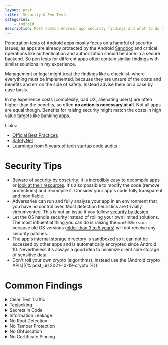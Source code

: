 ```yaml
---
layout: post
title:  Security & Pen Tests
categories:
    - Android
description: Most common Android app security findings and what to do about them.
---
```


Penetration tests of Android apps mostly focus on a handful of security issues, as apps are already protected by the Android [Sandbox](https://source.android.com/security/app-sandbox) and critical operations like authentication and authorization should be done in a secure backend. So pen tests for different apps often contain similar findings with similar solutions in my experience.

Management or legal might treat the findings like a checklist, where everything must be implemented, because they are unsure of the costs and benefits and err on the side of safety. Instead advise them on a case by case basis.

In my experience costs (complexity, bad UX, alienating users) are often higher than the benefits, so often **no action is necessary at all**. Not all apps are equal though. Benefits for raising security might match the costs in high value targets like banking apps.

Links:
- [Official Best Practices](https://developer.android.com/topic/security/best-practices)
- [SafetyNet](https://developer.android.com/training/safetynet)
- [Learnings from 5 years of tech startup code audits](https://kenkantzer.com/learnings-from-5-years-of-tech-startup-code-audits/)

# Security Tips
- Beware of [security by obscurity](https://en.wikipedia.org/wiki/Security_through_obscurity). It is incredibly easy to decompile apps or [look at their resources](https://play.google.com/store/apps/details?id=sk.styk.martin.apkanalyzer&hl=de&gl=US). It's also possible to modify the code (remove protections) and recompile it. Consider your app's code fully transparent and modifiable.
- Adversaries can run and fully analyze your app in an environment that you have no control over. Most detection heuristics are trivially circumvented. This is not an issue if you follow [security by design](https://en.wikipedia.org/wiki/Secure_by_design).
- Let the OS handle security instead of rolling your own limited solutions. The most influential thing you can do is raising the `minSdkVersion` because old OS versions ([older than 3 to 5 years](https://www.tomsguide.com/us/old-phones-unsafe,news-24846.html)) will not receive any security patches.
- The app's [internal storage](https://developer.android.com/training/data-storage/app-specific) directory is sandboxed so it can not be accessed by other apps and is automatically encrypted since Android 10. Nevertheless it's always a good idea to minimize client side storage of sensitive data.
- Don't roll your own crypto (algorithms), instead use the [Android crypto APIs]({% post_url 2021-10-19-crypto %}).


# Common Findings
<details markdown="1">
<summary>Clear Text Traffic</summary>

This finding is likely a false positive, as with Android 9 clear text communication (not using HTTPS) is prevented by default. False positives include deeplink URLs in manifest (so app is also opened for HTTP deeplinks) or support for local dev servers.

If you are actually using clear text communication, you should have a very good reason, e.g. exception in [security config](https://developer.android.com/training/articles/security-config) for legacy backend without maintainer.
</details>


<details markdown="1">
<summary>Tapjacking</summary>

Other apps may use overlays to listen for touch events (e.g. to get passwords).

There are two ways this can happen:
- Overlays:
    - User has [Android 6.0.1 without June security patches or Android <4.0.3](https://www.xda-developers.com/how-tapjacking-made-a-return-with-android-marshmallow-and-nobody-noticed/). This allowed apps to show a `Toast` (transparent or with misleading content) infront of other apps and intercept touch events.
    - On newer OS versions the user has to explicitly give permission for apps to draw over other apps.
    - StackOverflow solutions will recommend using [android:filterTouchesWhenObscured](https://developer.android.com/reference/kotlin/android/view/View#security). However consider raising `minSdkVersion` instead, because this is fixed on OS side, and these old versions also contain other security issues, like [Heartbleed](https://en.wikipedia.org/wiki/Heartbleed) in Android 4.1.1.
- User has a malicious keyboard app:
    - While iOS has an API for disabling third party keyboards, there is no such thing on Android.
    - Unlike iOS there is no "first party" keyboard, because every OEM can preinstall their own keyboard app.
    - Apart from that, I think users should be allowed to use their preferred keyboard.
</details>


<details markdown="1">
<summary>Secrets in Code</summary>

Findings will usually consider every secret (API keys, passwords, keystores, etc.) with the same severity. But not all secrets are equal. We have to consider these points:
- Does the secret have to be included in the app (APK or at runtime)?
- What can an adversary do with a leaked secret?
- Can we easily revoke and replace this secret?
- Is the codebase hosted in a public repository (e.g. open source project) or a private repository (propietary project)?

For public projects it makes sense to just hide all kinds of secrets in [local.properties](https://github.com/google/secrets-gradle-plugin) or environment variables and provide default secrets. This makes it easier to configure forks and prevents automated bots from grabbing them. If you pushed a secret to a public repository, consider it compromised.

For private projects it is preferable to save complexity and make building and deploying the app as easy as possible ([convention over configuration](https://en.wikipedia.org/wiki/Convention_over_configuration)). Here we can distinguish between secrets that must end up in the app and those that don't:
- Many libraries (e.g. Google Maps) store their **API keys in the manifest**. Users can just open the manifest and copy the keys. This is [by design](https://en.wikipedia.org/wiki/Secure_by_design), because there are hard restrictions on what these keys can do. As long as the key has to end up in the app at some point, e.g. if you provide these keys at runtime via a backend, it can be intercepted by a determined hacker. You can consider these kind of API keys publicly available. Having the above kind of keys **in the code** is fine for private code repositories. It's probably easier to extract the key from the app, than to gain access to the codebase.
- For other cases, check if the secret needs to appears in the app. Maybe it is only used at compile time or for an internal test variant of the app. Maybe it can be stored in (and never leave) the backend, which then acts as a **proxy to external APIs**. Especially risky general purpose secrets like AWS tokens, should not end up in the app and in the code base. Be sure to also rewrite your git commit history, when removing them.

The **keystore** with the key can be checked into private repositories. This is completely fine in my opinion for the following reasons:
- The keystore is useless without keystore password and key password (unless the passwords can be brute forced, in that case you should just move the key to keystore with a longer password). If an adversary also has access to the passwords, e.g. via secrets manager or CI server, they most likely also have access to other secrets like the keystore.
- If the keystore contains the **upload key** for [Google Play App Signing](https://developer.android.com/studio/publish/app-signing), then it would be of no use to an adversary (even if they had the passwords), as they also need access to Google Play Console (and the passwords) and you can just invalidate the upload key and generate a new one.
- If it contains the actual **signing key**, it is preferable to keep it safe in the repository, than to risk losing access to it. Adversaries still need access to Google Play Console though they might create new builds for delivery outside of Google Play if they also have access to keystore password and key password.
</details>


<details markdown="1">
<summary>Information Leakage</summary>

If you use [Logcat](https://developer.android.com/studio/command-line/logcat) for logging API requests, it may contain sensitive user data, tokens, etc. Other apps cannot access your app's logs (since Android 4.1). It can still be accesses via `adb logcat`, however this requires direct access to the user's device.

`Log.d` logs are stripped at runtime, but `Log.i`, `Log.w` and `Log.e` logs are kept. If this is an issue, make sure that these logs do not contain sensitive data or completely remove them by using these ProGuard rules (which make debugging issues in productive apps harder):

```conf
# Disable logging
-assumenosideeffects class android.util.Log {
    public static boolean isLoggable(java.lang.String, int);
    public static int v(...);
    public static int d(...);
    public static int i(...);
    public static int w(...);
    public static int e(...);
}
```
</details>


<details markdown="1">
<summary>No Root Detection</summary>

The app can react (e.g. stop working) to running on a rooted device, where the sandbox is not guaranteed.

The benefit is small:
- It can prevent this scenario: User uses your app on a rooted device, installs a malicious app and grants it root access. The malicious app can now access your app's internal data directory. With root detection the user could not use your app at all, so there is no data to access.
- Root detection is fragile and easily circumvented.

The cost is high:
- Implementing effective root detection requires a lot of effort and complexity (see tamper protection).
- About [3.6%](https://www.verimatrix.com/knowledge-base/application-security/what-is-root-detection/) of devices are rooted. Most are custom ROMs, which users install at their own risk. Some devices (One Plus, Xiaomi) are pre-rooted. Affected users can not use the app, will be frustrated and post negative reviews.

In my opinion, this is only useful for very high risk apps (banking), if at all. In that case it could be preferable to show a message to users, that their device is not safe and they are at their own risk.
</details>


<details markdown="1">
<summary>No Tamper Protection</summary>

This checks the **integrity** of app and environment, to find out if an adversary has recompiled the app or is running it in a **hostile environment** to analyze it. This usually involves:
- Root detection (see above)
- Emulator detection
- Check if debugger is connected
- …

The benefit is small:
- It is marginally harder to analyze or recompile the app. Checks can be removed and circumvented.

The cost is high:
- [Implementing effective tamper protection](https://developer.android.com/training/safetynet) requires a lot of effort and complexity. It is an arms race between protection tools and bypass tools.
- This might make development harder, e.g. if the app can not run on emulators anymore. Test automation might break.

This might make sense on a [small scale](https://github.com/mukeshsolanki/Android-Tamper-Detector), that just checks the app certificate at runtime, to prevent automatic recompilation with injected malware.
</details>


<details markdown="1">
<summary>No Obfuscation</summary>

[Obfuscation with R8](https://developer.android.com/studio/build/shrink-code) makes it harder to analyze the app, but will not stop a determined hacker. You should enable it in any case, because R8 can dramatically **reduce your APK's download size** through code and resource shrinking.

You have to manage a `proguard-rules.pro` file and check your release builds for shrinking issues. If this was not done from the start of the project, it **might be too late** to get it working, because of conflicting and really hard to debug errors. This is especially hard if you use proprietary libraries, that do not provide their own `consumer-rules.pro`.

It will slow down builds, so it should only be enabled for releases:
```groovy
defaultConfig {
    ...
    proguardFiles getDefaultProguardFile('proguard-android-optimize.txt'), 'proguard-rules.pro'
}

buildTypes {
    debug {
        // set to true, if you want to debug code shrinking:
        minifyEnabled false
        shrinkResources false
    }
    release {
        minifyEnabled true
        shrinkResources true
    }
}
```
</details>


<details markdown="1">
<summary>No Certificate Pinning</summary>

Certificate pinning is [not recommended](https://developer.android.com/training/articles/security-ssl#Pinning) by Google.

The benefit is low. Communication between app and backend can not be intercepted (man-in-the-middle) in these **additional special cases**:
- One of the 150 certificate authorities is compromised and their certificate not immediately revoked by an OS update.
- Developers analyzing the app in a hostile environment (though they can just recompile the app without certificate pinning).
- Only rooted devices or devices with [Android <7](https://blog.jeroenhd.nl/article/android-7-nougat-and-certificate-authorities): Third party accessing user device's certificate store (e.g. companies installing certificates on employee devices)

The cost is high:
- Requires considerably organizational overhead, as you need to keep certificates up to date.
- Old apps will be broken and you will get negative reviews, unless the app has a force-update mechanism.
</details>
